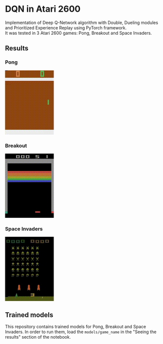 # DQN in Atari 2600
Implementation of Deep Q-Network algorithm with Double, Dueling modules and Prioritized Experience Replay using PyTorch framework. \
It was tested in 3 Atari 2600 games: Pong, Breakout and Space Invaders.

## Results

### Pong
![](./assets/pong.gif)

### Breakout
![](assets/breakout.gif)

### Space Invaders
![](assets/space-invaders.gif)

## Trained models
This repository contains trained models for Pong, Breakout and Space Invaders. In order to run them, load the 
`models/game_name` in the "Seeing the results" section of the notebook.
